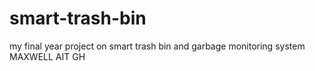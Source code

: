 # smart-trash-bin
my final year project on smart trash bin and garbage monitoring system
MAXWELL AIT GH 
